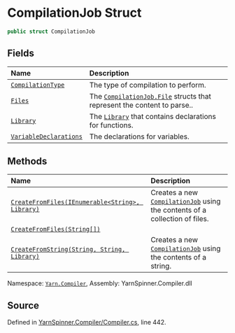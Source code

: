 # CompilationJob Struct


```csharp
public struct CompilationJob
```



## Fields
|Name|Description|
|:---|:---|
|[`CompilationType`](/api/csharp/yarn.compiler/compilationjob.compilationtype.md)| The type of compilation to perform. |
|[`Files`](/api/csharp/yarn.compiler/compilationjob.files.md)| The [`CompilationJob.File`](/api/csharp/yarn.compiler/compilationjob.file.md) structs that represent the content to parse.. |
|[`Library`](/api/csharp/yarn.compiler/compilationjob.library.md)| The [`Library`](/api/csharp/yarn.compiler/compilationjob.library.md) that contains declarations for functions. |
|[`VariableDeclarations`](/api/csharp/yarn.compiler/compilationjob.variabledeclarations.md)| The declarations for variables. |
## Methods
|Name|Description|
|:---|:---|
|[`CreateFromFiles(IEnumerable<String>, Library)`](/api/csharp/yarn.compiler/compilationjob.createfromfiles-system.collections.generic.ienumerable-system.string-,yarn.library-.md)| Creates a new [`CompilationJob`](/api/csharp/yarn.compiler/compilationjob.md) using the contents of a collection of files. |
|[`CreateFromFiles(String[])`](/api/csharp/yarn.compiler/compilationjob.createfromfiles-system.string---.md)||
|[`CreateFromString(String, String, Library)`](/api/csharp/yarn.compiler/compilationjob.createfromstring-system.string,system.string,yarn.library-.md)| Creates a new [`CompilationJob`](/api/csharp/yarn.compiler/compilationjob.md) using the contents of a string. |
<div class="class-metadata">

Namespace: [`Yarn.Compiler`](/api/csharp/yarn.compiler/README.md), Assembly: YarnSpinner.Compiler.dll
</div>

## Source
Defined in [YarnSpinner.Compiler/Compiler.cs](https://github.com/YarnSpinnerTool/YarnSpinner//blob/develop/YarnSpinner.Compiler/Compiler.cs#L442), line 442.

